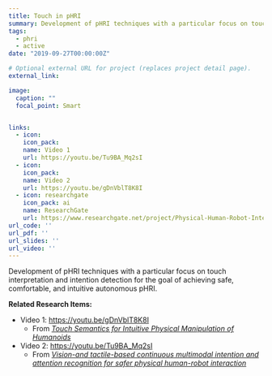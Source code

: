 ```yaml
---
title: Touch in pHRI
summary: Development of pHRI techniques with a particular focus on touch interpretation and intention detection for the goal of achieving safe, comfortable, and intuitive autonomous pHRI.
tags:
  - phri
  - active
date: "2019-09-27T00:00:00Z"

# Optional external URL for project (replaces project detail page).
external_link: 

image:
  caption: ""
  focal_point: Smart


links:
  - icon: 
    icon_pack: 
    name: Video 1
    url: https://youtu.be/Tu9BA_Mq2sI
  - icon: 
    icon_pack: 
    name: Video 2
    url: https://youtu.be/gDnVblT8K8I
  - icon: researchgate
    icon_pack: ai
    name: ResearchGate
    url: https://www.researchgate.net/project/Physical-Human-Robot-Interaction-3
url_code: ''
url_pdf: ''
url_slides: ''
url_video: ''
---
```

Development of pHRI techniques with a particular focus on touch interpretation and intention detection for the goal of achieving safe, comfortable, and intuitive autonomous pHRI.

**Related Research Items:** 
* Video 1: https://youtu.be/gDnVblT8K8I
  * From *[Touch Semantics for Intuitive Physical Manipulation of Humanoids](https://scholar.google.ca/citations?view_op=view_citation&hl=en&user=rddmHA4AAAAJ&sortby=pubdate&authuser=1&citation_for_view=rddmHA4AAAAJ:_FxGoFyzp5QC)*
* Video 2: https://youtu.be/Tu9BA_Mq2sI
  * From *[Vision-and tactile-based continuous multimodal intention and attention recognition for safer physical human-robot interaction](https://scholar.google.ca/citations?view_op=view_citation&hl=en&user=rddmHA4AAAAJ&sortby=pubdate&authuser=1&citation_for_view=rddmHA4AAAAJ:eQOLeE2rZwMC)*